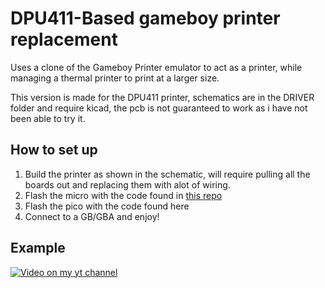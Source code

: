 # DPU411-Based gameboy printer replacement

Uses a clone of the Gameboy Printer emulator to act as a printer, while managing a thermal printer to print at a larger size.

This version is made for the DPU411 printer, schematics are in the DRIVER folder and require kicad, the pcb is not guaranteed to work as i have not been able to try it.

## How to set up

1. Build the printer as shown in the schematic, will require pulling all the boards out and replacing them with alot of wiring.
2. Flash the micro with the code found in [this repo](https://github.com/Vortetty/arduino-gameboy-printer-parser-for-DPU411TYPE2-printer)
3. Flash the pico with the code found here
4. Connect to a GB/GBA and enjoy!

## Example

[![Video on my yt channel](http://img.youtube.com/vi/J4ya0VCBBrQ/0.jpg)](https://www.youtube.com/watch?v=J4ya0VCBBrQ "Gameboy Printer... but better(?)")